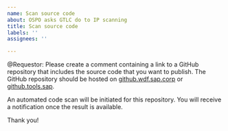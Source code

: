 ```yaml
---
name: Scan source code
about: OSPO asks GTLC do to IP scanning
title: Scan source code
labels: ''
assignees: ''

---
```


@Requestor: Please create a comment containing a link to a GitHub repository that includes the source code that you want to publish. The GitHub repository should be hosted on [github.wdf.sap.corp](https://github.wdf.sap.corp) or [github.tools.sap](https://github.tools.sap/).

An automated code scan will be initiated for this repository. You will receive a notification once the result is available.

Thank you!
